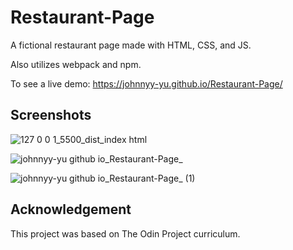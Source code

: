 # Restaurant-Page

A fictional restaurant page made with HTML, CSS, and JS.

Also utilizes webpack and npm.

To see a live demo: https://johnnyy-yu.github.io/Restaurant-Page/

<h2>Screenshots</h2>

![127 0 0 1_5500_dist_index html](https://user-images.githubusercontent.com/93222500/146302142-507e57fb-2038-43ba-b76e-cbfae729974b.png)


![johnnyy-yu github io_Restaurant-Page_](https://user-images.githubusercontent.com/93222500/146302203-5fa16c3f-943e-48db-9eec-79a3a50f1272.png)


![johnnyy-yu github io_Restaurant-Page_ (1)](https://user-images.githubusercontent.com/93222500/146302234-e53a8e5d-071a-4882-9279-87ef1d2c6132.png)

<h2>Acknowledgement</h2>

This project was based on The Odin Project curriculum.
